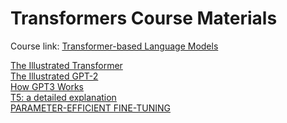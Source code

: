 # Transformers Course Materials

Course link: [Transformer-based Language Models](https://moodle.zdv.uni-tuebingen.de/course/view.php?id=391)<br>

[The Illustrated Transformer](https://jalammar.github.io/illustrated-transformer/)<br>
[The Illustrated GPT-2](https://jalammar.github.io/illustrated-gpt2/)<br>
[How GPT3 Works](https://jalammar.github.io/how-gpt3-works-visualizations-animations/)<br>
[T5: a detailed explanation](https://medium.com/analytics-vidhya/t5-a-detailed-explanation-a0ac9bc53e51)<br>
[PARAMETER-EFFICIENT FINE-TUNING](https://www.leewayhertz.com/parameter-efficient-fine-tuning/)<br>


